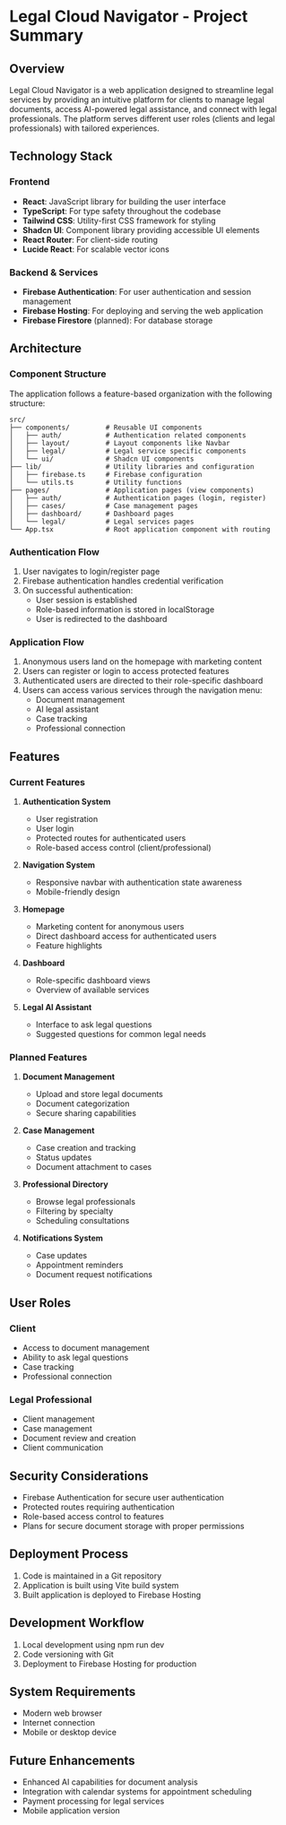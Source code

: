 
# Legal Cloud Navigator - Project Summary

## Overview
Legal Cloud Navigator is a web application designed to streamline legal services by providing an intuitive platform for clients to manage legal documents, access AI-powered legal assistance, and connect with legal professionals. The platform serves different user roles (clients and legal professionals) with tailored experiences.

## Technology Stack

### Frontend
- **React**: JavaScript library for building the user interface
- **TypeScript**: For type safety throughout the codebase
- **Tailwind CSS**: Utility-first CSS framework for styling
- **Shadcn UI**: Component library providing accessible UI elements
- **React Router**: For client-side routing
- **Lucide React**: For scalable vector icons

### Backend & Services
- **Firebase Authentication**: For user authentication and session management
- **Firebase Hosting**: For deploying and serving the web application
- **Firebase Firestore** (planned): For database storage

## Architecture

### Component Structure
The application follows a feature-based organization with the following structure:
```
src/
├── components/         # Reusable UI components
│   ├── auth/           # Authentication related components
│   ├── layout/         # Layout components like Navbar
│   ├── legal/          # Legal service specific components 
│   └── ui/             # Shadcn UI components
├── lib/                # Utility libraries and configuration
│   ├── firebase.ts     # Firebase configuration
│   └── utils.ts        # Utility functions
├── pages/              # Application pages (view components)
│   ├── auth/           # Authentication pages (login, register)
│   ├── cases/          # Case management pages
│   ├── dashboard/      # Dashboard pages
│   └── legal/          # Legal services pages
└── App.tsx             # Root application component with routing
```

### Authentication Flow
1. User navigates to login/register page
2. Firebase authentication handles credential verification
3. On successful authentication:
   - User session is established
   - Role-based information is stored in localStorage
   - User is redirected to the dashboard

### Application Flow
1. Anonymous users land on the homepage with marketing content
2. Users can register or login to access protected features
3. Authenticated users are directed to their role-specific dashboard
4. Users can access various services through the navigation menu:
   - Document management
   - AI legal assistant
   - Case tracking
   - Professional connection

## Features

### Current Features
1. **Authentication System**
   - User registration
   - User login
   - Protected routes for authenticated users
   - Role-based access control (client/professional)

2. **Navigation System**
   - Responsive navbar with authentication state awareness
   - Mobile-friendly design

3. **Homepage**
   - Marketing content for anonymous users
   - Direct dashboard access for authenticated users
   - Feature highlights

4. **Dashboard**
   - Role-specific dashboard views
   - Overview of available services

5. **Legal AI Assistant**
   - Interface to ask legal questions
   - Suggested questions for common legal needs

### Planned Features
1. **Document Management**
   - Upload and store legal documents
   - Document categorization
   - Secure sharing capabilities

2. **Case Management**
   - Case creation and tracking
   - Status updates
   - Document attachment to cases

3. **Professional Directory**
   - Browse legal professionals
   - Filtering by specialty
   - Scheduling consultations

4. **Notifications System**
   - Case updates
   - Appointment reminders
   - Document request notifications

## User Roles

### Client
- Access to document management
- Ability to ask legal questions
- Case tracking
- Professional connection

### Legal Professional
- Client management
- Case management
- Document review and creation
- Client communication

## Security Considerations
- Firebase Authentication for secure user authentication
- Protected routes requiring authentication
- Role-based access control to features
- Plans for secure document storage with proper permissions

## Deployment Process
1. Code is maintained in a Git repository
2. Application is built using Vite build system
3. Built application is deployed to Firebase Hosting

## Development Workflow
1. Local development using npm run dev
2. Code versioning with Git
3. Deployment to Firebase Hosting for production

## System Requirements
- Modern web browser
- Internet connection
- Mobile or desktop device

## Future Enhancements
- Enhanced AI capabilities for document analysis
- Integration with calendar systems for appointment scheduling
- Payment processing for legal services
- Mobile application version
